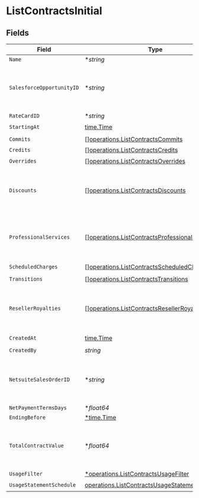 # ListContractsInitial


## Fields

| Field                                                                                                            | Type                                                                                                             | Required                                                                                                         | Description                                                                                                      |
| ---------------------------------------------------------------------------------------------------------------- | ---------------------------------------------------------------------------------------------------------------- | ---------------------------------------------------------------------------------------------------------------- | ---------------------------------------------------------------------------------------------------------------- |
| `Name`                                                                                                           | **string*                                                                                                        | :heavy_minus_sign:                                                                                               | N/A                                                                                                              |
| `SalesforceOpportunityID`                                                                                        | **string*                                                                                                        | :heavy_minus_sign:                                                                                               | This field's availability is dependent on your client's configuration.                                           |
| `RateCardID`                                                                                                     | **string*                                                                                                        | :heavy_minus_sign:                                                                                               | N/A                                                                                                              |
| `StartingAt`                                                                                                     | [time.Time](https://pkg.go.dev/time#Time)                                                                        | :heavy_check_mark:                                                                                               | N/A                                                                                                              |
| `Commits`                                                                                                        | [][operations.ListContractsCommits](../../models/operations/listcontractscommits.md)                             | :heavy_check_mark:                                                                                               | N/A                                                                                                              |
| `Credits`                                                                                                        | [][operations.ListContractsCredits](../../models/operations/listcontractscredits.md)                             | :heavy_minus_sign:                                                                                               | N/A                                                                                                              |
| `Overrides`                                                                                                      | [][operations.ListContractsOverrides](../../models/operations/listcontractsoverrides.md)                         | :heavy_check_mark:                                                                                               | N/A                                                                                                              |
| `Discounts`                                                                                                      | [][operations.ListContractsDiscounts](../../models/operations/listcontractsdiscounts.md)                         | :heavy_minus_sign:                                                                                               | This field's availability is dependent on your client's configuration.                                           |
| `ProfessionalServices`                                                                                           | [][operations.ListContractsProfessionalServices](../../models/operations/listcontractsprofessionalservices.md)   | :heavy_minus_sign:                                                                                               | This field's availability is dependent on your client's configuration.                                           |
| `ScheduledCharges`                                                                                               | [][operations.ListContractsScheduledCharges](../../models/operations/listcontractsscheduledcharges.md)           | :heavy_check_mark:                                                                                               | N/A                                                                                                              |
| `Transitions`                                                                                                    | [][operations.ListContractsTransitions](../../models/operations/listcontractstransitions.md)                     | :heavy_check_mark:                                                                                               | N/A                                                                                                              |
| `ResellerRoyalties`                                                                                              | [][operations.ListContractsResellerRoyalties](../../models/operations/listcontractsresellerroyalties.md)         | :heavy_minus_sign:                                                                                               | This field's availability is dependent on your client's configuration.                                           |
| `CreatedAt`                                                                                                      | [time.Time](https://pkg.go.dev/time#Time)                                                                        | :heavy_check_mark:                                                                                               | N/A                                                                                                              |
| `CreatedBy`                                                                                                      | *string*                                                                                                         | :heavy_check_mark:                                                                                               | N/A                                                                                                              |
| `NetsuiteSalesOrderID`                                                                                           | **string*                                                                                                        | :heavy_minus_sign:                                                                                               | This field's availability is dependent on your client's configuration.                                           |
| `NetPaymentTermsDays`                                                                                            | **float64*                                                                                                       | :heavy_minus_sign:                                                                                               | N/A                                                                                                              |
| `EndingBefore`                                                                                                   | [*time.Time](https://pkg.go.dev/time#Time)                                                                       | :heavy_minus_sign:                                                                                               | N/A                                                                                                              |
| `TotalContractValue`                                                                                             | **float64*                                                                                                       | :heavy_minus_sign:                                                                                               | This field's availability is dependent on your client's configuration.                                           |
| `UsageFilter`                                                                                                    | [*operations.ListContractsUsageFilter](../../models/operations/listcontractsusagefilter.md)                      | :heavy_minus_sign:                                                                                               | N/A                                                                                                              |
| `UsageStatementSchedule`                                                                                         | [operations.ListContractsUsageStatementSchedule](../../models/operations/listcontractsusagestatementschedule.md) | :heavy_check_mark:                                                                                               | N/A                                                                                                              |